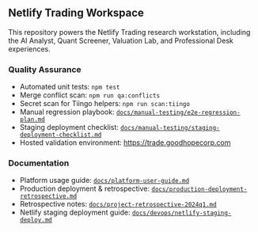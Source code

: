 ## Netlify Trading Workspace

This repository powers the Netlify Trading research workstation, including the
AI Analyst, Quant Screener, Valuation Lab, and Professional Desk experiences.

### Quality Assurance

- Automated unit tests: `npm test`
- Merge conflict scan: `npm run qa:conflicts`
- Secret scan for Tiingo helpers: `npm run scan:tiingo`
- Manual regression playbook: [`docs/manual-testing/e2e-regression-plan.md`](docs/manual-testing/e2e-regression-plan.md)
- Staging deployment checklist: [`docs/manual-testing/staging-deployment-checklist.md`](docs/manual-testing/staging-deployment-checklist.md)
- Hosted validation environment: <https://trade.goodhopecorp.com>

### Documentation

- Platform usage guide: [`docs/platform-user-guide.md`](docs/platform-user-guide.md)
- Production deployment & retrospective: [`docs/production-deployment-retrospective.md`](docs/production-deployment-retrospective.md)
- Retrospective notes: [`docs/project-retrospective-2024q1.md`](docs/project-retrospective-2024q1.md)
- Netlify staging deployment guide: [`docs/devops/netlify-staging-deploy.md`](docs/devops/netlify-staging-deploy.md)


